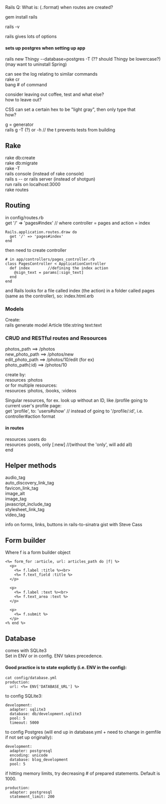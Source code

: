 Rails
Q: What is: (.:format) when routes are created?  

gem install rails

rails -v

rails gives lots of options

#### sets up postgres when setting up app
rails new Thingy --database=postgres -T       (?? should Thingy be lowercase?)  
(may want to uninstall Spring)

can see the log relating to similar commands  
rake cr  
bang # of command  

consider leaving out coffee, test and what else?  
how to leave out?  

CSS can set a certain hex to be "light gray", then only type that  
how?  


g = generator  
rails g -T (?)  or  -h // the t prevents tests from building

## Rake
rake db:create  
rake db:migrate  
rake -T  
rails console  (instead of rake console)  
rails s -- or rails server  (instead of shotgun)  
run rails on localhost:3000  
rake routes  

## Routing
in config/routes.rb  
get '/' => 'pages#index'  // where controller = pages and action = index 
````
Rails.application.routes.draw do
  get '/' => 'pages#index'
end 
````
then need to create controller
````
# in app/controllers/pages_controller.rb
class PagesController < ApplicationController
  def index        //defining the index action
    @sign_text = params[:sign_text]
  end
end
````
and Rails looks for a file called index (the action) in a folder called pages (same as the controller), so: index.html.erb  

### Models
Create:  
rails generate model Article title:string text:text
### CRUD and RESTful routes and Resources
photos_path           ==> /photos  
new_photo_path        ==> /photos/new  
edit_photo_path       ==> /photos/10/edit (for ex)  
photo_path(:id)       ==> /photos/10  

create by:  
resources :photos  
or for multiple resources:  
resources :photos, :books, :videos  

Singular resources, for ex. look up without an ID, like /profile going to current user's profile page:  
get 'profile', to: 'users#show'       // instead of going to '/profile/:id', i.e. controller#action format

#### in routes
resources :users do  
  resources :posts, only [:new]    //(without the 'only', will add all)  
  end  

## Helper methods

audio_tag  
auto_discovery_link_tag  
favicon_link_tag  
image_alt  
image_tag  
javascript_include_tag  
stylesheet_link_tag  
video_tag  

info on forms, links, buttons in rails-to-sinatra gist with Steve Cass  

## Form builder
Where f is a form builder object
````
<%= form_for :article, url: articles_path do |f| %>
  <p>
    <%= f.label :title %><br>
    <%= f.text_field :title %>
  </p>
 
  <p>
    <%= f.label :text %><br>
    <%= f.text_area :text %>
  </p>
 
  <p>
    <%= f.submit %>
  </p>
<% end %>
````

## Database
comes with SQLite3  
Set in ENV or in config. ENV takes precedence.  

#### Good practice is to state explictly (i.e. ENV in the config):
````
cat config/database.yml
production:
  url: <%= ENV['DATABASE_URL'] %>
````
to config SQLite3:
````
development:
  adapter: sqlite3
  database: db/development.sqlite3
  pool: 5
  timeout: 5000
````
to config Postgres (will end up in database.yml + need to change in gemfile if not set up originally):
````
development:
  adapter: postgresql
  encoding: unicode
  database: blog_development
  pool: 5
````
if hitting memory limits, try decreasing # of prepared statements. Default is 1000.  
````
production:
  adapter: postgresql
  statement_limit: 200
````